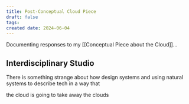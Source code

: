 ```yaml
---
title: Post-Conceptual Cloud Piece
draft: false
tags: 
created date: 2024-06-04
---
```

Documenting responses to my [[Conceptual Piece about the Cloud]]...

## Interdisciplinary Studio

There is something strange about how design systems and using natural systems to describe tech in a way that 

the cloud is going to take away the clouds

## 